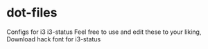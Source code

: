 # dot-files
Configs for i3 i3-status
Feel free to use and edit these to your liking, 
Download hack font for i3-status 
